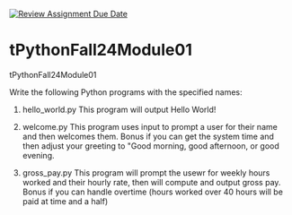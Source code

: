 [![Review Assignment Due Date](https://classroom.github.com/assets/deadline-readme-button-22041afd0340ce965d47ae6ef1cefeee28c7c493a6346c4f15d667ab976d596c.svg)](https://classroom.github.com/a/iBAmXbgQ)
# tPythonFall24Module01
tPythonFall24Module01

Write the following Python programs with the specified names:

1. hello_world.py
This program will output Hello World!

2. welcome.py
This program uses input to prompt a user for their name and then welcomes them. Bonus if you can get the system time and then adjust your greeting to "Good morning, good afternoon, or good evening.

3. gross_pay.py
This program will prompt the usewr for weekly hours worked and their hourly rate, then will compute and output gross pay. Bonus if you can handle overtime (hours worked over 40 hours will be paid at time and a half)







